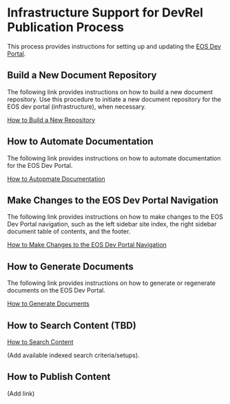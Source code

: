 # Infrastructure Support for DevRel Publication Process

This process provides instructions for setting up and updating the [EOS Dev Portal](docs.eosnetwork.com). 

## Build a New Document Repository

The following link provides instructions on how to build a new document repository. Use this procedure to initiate a new document repository for the EOS dev portal (infrastructure), when necessary.  

[How to Build a New Repository](https://github.com/eosnetworkfoundation/devdocs/blob/main/docs/How-To-Do-A-Full-Release.md) 

## How to Automate Documentation 

The following link provides instructions on how to automate documentation for the EOS Dev Portal.  

[How to Autopmate Documentation](https://github.com/eosnetworkfoundation/devdocs/blob/main/README.md) 

## Make Changes to the EOS Dev Portal Navigation 

The following link provides instructions on how to make changes to the EOS Dev Portal navigation, such as the left sidebar site index, the right sidebar document table of contents, and the footer.  

[How to Make Changes to the EOS Dev Portal Navigation](https://github.com/eosnetworkfoundation/devdocs/blob/main/docs/SiteNavigation.md) 

## How to Generate Documents 
The following link provides instructions on how to generate or regenerate documents on the EOS Dev Portal.

[How to Generate Documents](https://github.com/eosnetworkfoundation/devdocs/blob/main/docs/GeneratingDocuments.md) 

## How to Search Content (TBD) 

[How to Search Content](https://github.com/eosnetworkfoundation/devdocs/blob/main/docs/site-search.md) 

(Add available indexed search criteria/setups). 
## How to Publish Content

(Add link)
